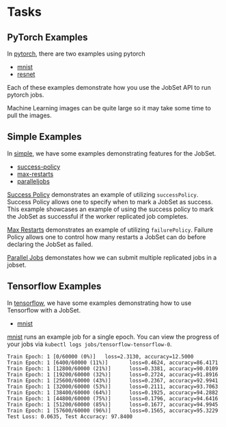 # Tasks

## PyTorch Examples

In [pytorch](examples/pytorch), there are two examples using pytorch

- [mnist](examples/pytorch/mnist.yaml)
- [resnet](examples/pytorch/resnet.yaml)

Each of these examples demonstrate how you use the JobSet API to run pytorch jobs.  

Machine Learning images can be quite large so it may take some time to pull the images.

## Simple Examples

In [simple](examples/simple), we have some examples demonstrating features for the JobSet.

- [success-policy](examples/simple/driver-worker-success-policy.yaml)
- [max-restarts](examples/simple/max-restarts.yaml)
- [paralleljobs](examples/simple/paralleljobs.yaml)

[Success Policy](examples/simple/driver-worker-success-policy.yaml) demonstrates an example of utilizing `successPolicy`.
Success Policy allows one to specify when to mark a JobSet as success.  
This example showcases an example of using the success policy to mark the JobSet as successful if the worker replicated job completes.

[Max Restarts](examples/simple/max-restarts.yaml) demonstrates an example of utilizing `failurePolicy`.
Failure Policy allows one to control how many restarts a JobSet can do before declaring the JobSet as failed.

[Parallel Jobs](examples/simple/paralleljobs.yaml) demonstates how we can submit multiple replicated jobs in a jobset.

## Tensorflow Examples

In [tensorflow](examples/tensorflow), we have some examples demonstrating how to use Tensorflow with a JobSet.

- [mnist](examples/tensorflow/mnist.yaml)

[mnist](examples/tensorflow/mnist.yaml) runs an example job for a single epoch.
You can view the progress of your jobs via `kubectl logs jobs/tensorflow-tensorflow-0`.

```
Train Epoch: 1 [0/60000 (0%)]   loss=2.3130, accuracy=12.5000
Train Epoch: 1 [6400/60000 (11%)]       loss=0.4624, accuracy=86.4171
Train Epoch: 1 [12800/60000 (21%)]      loss=0.3381, accuracy=90.0109
Train Epoch: 1 [19200/60000 (32%)]      loss=0.2724, accuracy=91.8916
Train Epoch: 1 [25600/60000 (43%)]      loss=0.2367, accuracy=92.9941
Train Epoch: 1 [32000/60000 (53%)]      loss=0.2111, accuracy=93.7063
Train Epoch: 1 [38400/60000 (64%)]      loss=0.1925, accuracy=94.2882
Train Epoch: 1 [44800/60000 (75%)]      loss=0.1796, accuracy=94.6416
Train Epoch: 1 [51200/60000 (85%)]      loss=0.1677, accuracy=94.9945
Train Epoch: 1 [57600/60000 (96%)]      loss=0.1565, accuracy=95.3229
Test Loss: 0.0635, Test Accuracy: 97.8400
```
